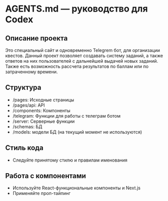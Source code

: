 # AGENTS.md — руководство для Codex

## Описание проекта

Это специальный сайт и одновременно Telegrem бот, для организации квестов. Данный проект позволяет создавать систему заданий, а также ответов на них пользователей с дальнейшей выдачей новых заданий. Также есть возможность рассчета результатов по баллам или по затраченному времени.

## Структура

- /pages: Исходные страницы
- /pages/api: API
- /components: Компоненты
- /telegram: Функции для работы с телеграм ботом
- /server: Серверные функции
- /schemas: БД
- /models: модели БД (на текущий момент не используются)

## Стиль кода

- Следуйте принятому стилю и правилам именования

## Работа с компонентами

- Используйте React-функциональные компоненты и Next.js
- Применяйте проп-тайпинг

